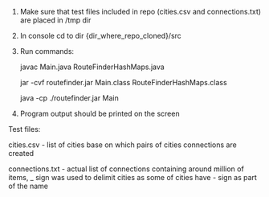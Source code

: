 1. Make sure that test files included in repo (cities.csv and connections.txt) are placed in /tmp dir

2. In console cd to dir {dir_where_repo_cloned}/src

3. Run commands:

    javac Main.java RouteFinderHashMaps.java
    
    jar -cvf routefinder.jar Main.class RouteFinderHashMaps.class
    
    java -cp ./routefinder.jar Main
    
4. Program output should be printed on the screen


Test files:

cities.csv - list of cities base on which pairs of cities connections are created

connections.txt - actual list of connections containing around million of items, _ sign was used to delimit cities
as some of cities have - sign as part of the name   
    